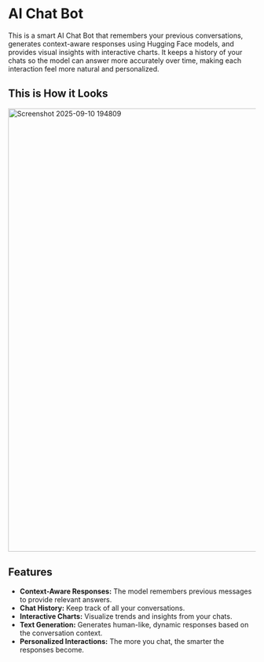 # AI Chat Bot

This is a smart AI Chat Bot that remembers your previous conversations, generates context-aware responses using Hugging Face models, and provides visual insights with interactive charts. It keeps a history of your chats so the model can answer more accurately over time, making each interaction feel more natural and personalized.

## This is How it Looks
<img width="1863" height="902" alt="Screenshot 2025-09-10 194809" src="https://github.com/user-attachments/assets/ff9e4605-1021-4423-be1c-469c0e6508d6" />

## Features

- **Context-Aware Responses:** The model remembers previous messages to provide relevant answers.  
- **Chat History:** Keep track of all your conversations.  
- **Interactive Charts:** Visualize trends and insights from your chats.  
- **Text Generation:** Generates human-like, dynamic responses based on the conversation context.  
- **Personalized Interactions:** The more you chat, the smarter the responses become.

